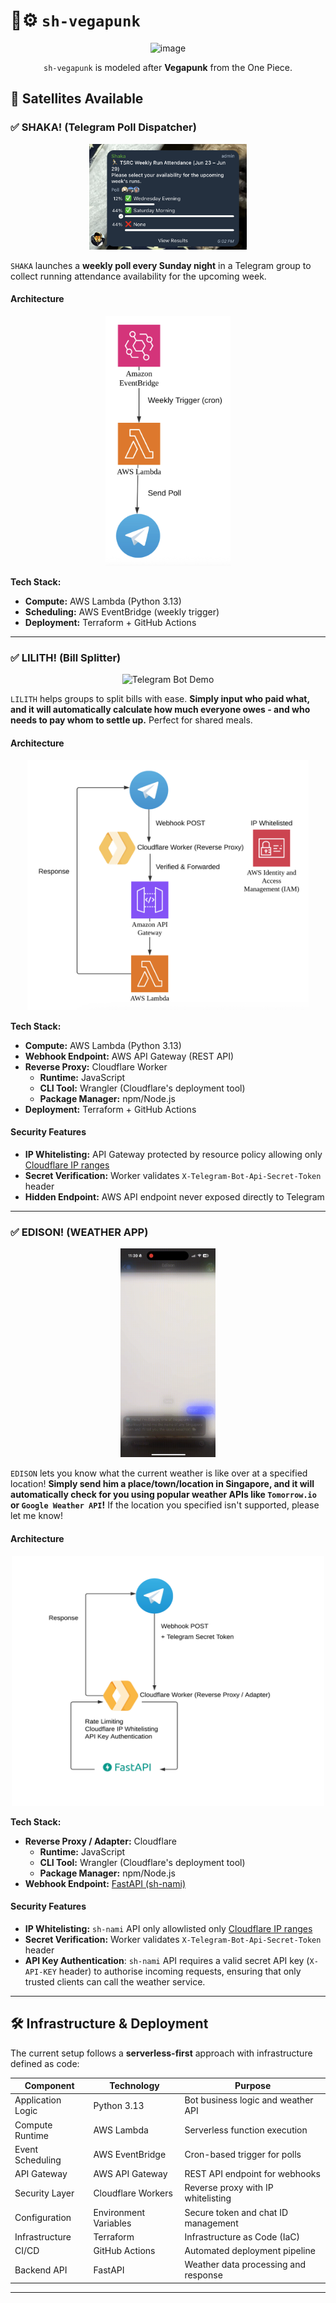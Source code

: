 # 🤖⚙️ `sh-vegapunk`

<div align="center">
  <img width="370" alt="image" src="https://github.com/user-attachments/assets/3c547c52-70fa-4a8f-81b6-fcf703c7ce93" />
</div>

<p align="center">
  <code>sh-vegapunk</code> is modeled after <strong>Vegapunk</strong> from the One Piece.
</p>


## 🚀 Satellites Available

### ✅ SHAKA! (Telegram Poll Dispatcher)
<div align="center">
  <img width="50%" src="media/shaka.png" />
</div>

`SHAKA` launches a **weekly poll every Sunday night** in a Telegram group to collect running attendance availability for the upcoming week. 

#### Architecture
<div align="center">
  <img height="400" width="200" alt="image" src="media/shaka_archi.png" />
</div>

**Tech Stack:**
- **Compute:** AWS Lambda (Python 3.13)
- **Scheduling:** AWS EventBridge (weekly trigger)
- **Deployment:** Terraform + GitHub Actions

---

### ✅ LILITH! (Bill Splitter)

<div align="center">
  <img width="30%" alt="Telegram Bot Demo" src="media/demo-lilith.gif" />
</div>

`LILITH` helps groups to split bills with ease. **Simply input who paid what, and it will automatically calculate how much everyone owes - and who needs to pay whom to settle up.** Perfect for shared meals.

#### Architecture
<div align="center">
  <img height="400" width="450" alt="image" src="media/lilith_archi.png" />
</div>

**Tech Stack:**
- **Compute:** AWS Lambda (Python 3.13)
- **Webhook Endpoint:** AWS API Gateway (REST API)
- **Reverse Proxy:** Cloudflare Worker
  - **Runtime:** JavaScript
  - **CLI Tool:** Wrangler (Cloudflare's deployment tool)
  - **Package Manager:** npm/Node.js
- **Deployment:** Terraform + GitHub Actions

#### Security Features
- **IP Whitelisting:** API Gateway protected by resource policy allowing only [Cloudflare IP ranges](https://www.cloudflare.com/ips/)
- **Secret Verification:** Worker validates `X-Telegram-Bot-Api-Secret-Token` header
- **Hidden Endpoint:** AWS API endpoint never exposed directly to Telegram

---

### ✅ EDISON! (WEATHER APP)

<div align="center">
  <img width="30%" alt="Telegram Bot Demo" src="media/edison-demo.gif" />
</div>

`EDISON` lets you know what the current weather is like over at a specified location! **Simply send him a place/town/location in Singapore, and it will automatically check for you using popular weather APIs like `Tomorrow.io` or `Google Weather API`!** If the location you specified isn't supported, please let me know!

#### Architecture
<div align="center">
  <img height="400" width="500" alt="image" src="media/edison_archi.png" />
</div>

**Tech Stack:**
- **Reverse Proxy / Adapter:** Cloudflare
  - **Runtime:** JavaScript
  - **CLI Tool:** Wrangler (Cloudflare's deployment tool)
  - **Package Manager:** npm/Node.js
- **Webhook Endpoint:** [FastAPI (sh-nami)](https://github.com/haojunsng/sh-nami)


#### Security Features
- **IP Whitelisting:** `sh-nami` API only allowlisted only [Cloudflare IP ranges](https://www.cloudflare.com/ips/)
- **Secret Verification:** Worker validates `X-Telegram-Bot-Api-Secret-Token` header
- **API Key Authentication**: `sh-nami` API requires a valid secret API key (`X-API-KEY` header) to authorise incoming requests, ensuring that only trusted clients can call the weather service.

---

## 🛠️ Infrastructure & Deployment

The current setup follows a **serverless-first** approach with infrastructure defined as code:

| Component          | Technology           | Purpose                                |
|--------------------|----------------------|----------------------------------------|
| Application Logic  | Python 3.13      | Bot business logic and weather API    |
| Compute Runtime    | AWS Lambda           | Serverless function execution          |
| Event Scheduling   | AWS EventBridge      | Cron-based trigger for polls           |
| API Gateway        | AWS API Gateway      | REST API endpoint for webhooks         |
| Security Layer     | Cloudflare Workers   | Reverse proxy with IP whitelisting     |
| Configuration      | Environment Variables| Secure token and chat ID management    |
| Infrastructure     | Terraform            | Infrastructure as Code (IaC)           |
| CI/CD              | GitHub Actions       | Automated deployment pipeline          |
| Backend API            | FastAPI       | Weather data processing and response     |

---
